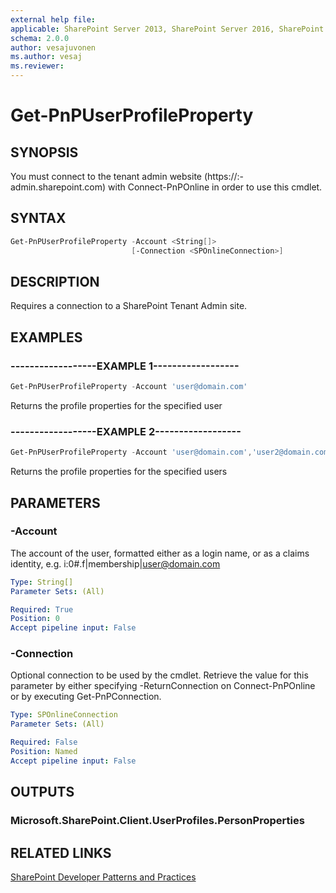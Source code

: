 ```yaml
---
external help file:
applicable: SharePoint Server 2013, SharePoint Server 2016, SharePoint Online
schema: 2.0.0
author: vesajuvonen
ms.author: vesaj
ms.reviewer:
---
```

# Get-PnPUserProfileProperty

## SYNOPSIS
You must connect to the tenant admin website (https://:<tenant>-admin.sharepoint.com) with Connect-PnPOnline in order to use this cmdlet. 


## SYNTAX 

```powershell
Get-PnPUserProfileProperty -Account <String[]>
                           [-Connection <SPOnlineConnection>]
```

## DESCRIPTION
Requires a connection to a SharePoint Tenant Admin site.

## EXAMPLES

### ------------------EXAMPLE 1------------------
```powershell
Get-PnPUserProfileProperty -Account 'user@domain.com'
```

Returns the profile properties for the specified user

### ------------------EXAMPLE 2------------------
```powershell
Get-PnPUserProfileProperty -Account 'user@domain.com','user2@domain.com'
```

Returns the profile properties for the specified users

## PARAMETERS

### -Account
The account of the user, formatted either as a login name, or as a claims identity, e.g. i:0#.f|membership|user@domain.com

```yaml
Type: String[]
Parameter Sets: (All)

Required: True
Position: 0
Accept pipeline input: False
```

### -Connection
Optional connection to be used by the cmdlet. Retrieve the value for this parameter by either specifying -ReturnConnection on Connect-PnPOnline or by executing Get-PnPConnection.

```yaml
Type: SPOnlineConnection
Parameter Sets: (All)

Required: False
Position: Named
Accept pipeline input: False
```

## OUTPUTS

### Microsoft.SharePoint.Client.UserProfiles.PersonProperties

## RELATED LINKS

[SharePoint Developer Patterns and Practices](http://aka.ms/sppnp)
